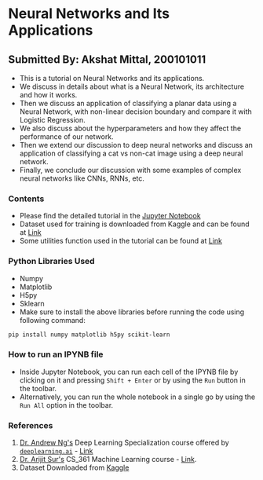 # Neural Networks and Its Applications
## Submitted By: Akshat Mittal, 200101011

- This is a tutorial on Neural Networks and its applications.
- We discuss in details about what is a Neural Network, its architecture and how it works.
- Then we discuss an application of classifying a planar data using a Neural Network, with non-linear decision boundary and compare it with Logistic Regression.
- We also discuss about the hyperparameters and how they affect the performance of our network.
- Then we extend our discussion to deep neural networks and discuss an application of classifying a cat vs non-cat image using a deep neural network.
- Finally, we conclude our discussion with some examples of complex neural networks like CNNs, RNNs, etc.

### Contents
- Please find the detailed tutorial in the [Jupyter Notebook](./Tutorial.ipynb)
- Dataset used for training is downloaded from Kaggle and can be found at [Link](./Datasets)
- Some utilities function used in the tutorial can be found at [Link](./Utils)

### Python Libraries Used
- Numpy
- Matplotlib
- H5py
- Sklearn
- Make sure to install the above libraries before running the code using following command:
```bash
pip install numpy matplotlib h5py scikit-learn
```

### How to run an IPYNB file
- Inside Jupyter Notebook, you can run each cell of the IPYNB file by clicking on it and pressing `Shift + Enter` or by using the `Run` button in the toolbar.
- Alternatively, you can run the whole notebook in a single go by using the `Run All` option in the toolbar.

### References
1. [Dr. Andrew Ng's]((http://www.andrewng.org/)) Deep Learning Specialization course offered by [`deeplearning.ai`](https://www.deeplearning.ai/) - [Link](https://www.coursera.org/specializations/deep-learning)
2. [Dr. Arijit Sur's](https://www.iitg.ac.in/arijit/) CS_361 Machine Learning course - [Link](http://jatinga.iitg.ernet.in/~arijit/ML2023.htm).
3. Dataset Downloaded from [Kaggle](https://www.kaggle.com/datasets/muhammeddalkran/catvnoncat)
